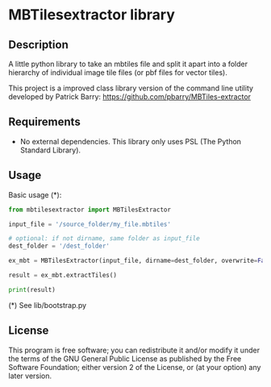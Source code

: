# MBTilesextractor library
## Description
A little python library to take an mbtiles file and split it apart into a folder hierarchy of individual image tile files (or pbf files for vector tiles).

This project is a improved class library version of the command line utility developed by Patrick Barry:
https://github.com/pbarry/MBTiles-extractor


## Requirements
- No external dependencies. This library only uses PSL (The Python Standard Library).

## Usage
Basic usage (*):


```python
from mbtilesextractor import MBTilesExtractor

input_file = '/source_folder/my_file.mbtiles'

# optional: if not dirname, same folder as input_file
dest_folder = '/dest_folder'

ex_mbt = MBTilesExtractor(input_file, dirname=dest_folder, overwrite=False)

result = ex_mbt.extractTiles()

print(result)

```

(*) See lib/bootstrap.py

## License
This program is free software; you can redistribute it and/or modify
it under the terms of the GNU General Public License as published by
the Free Software Foundation; either version 2 of the License, or
(at your option) any later version.  
